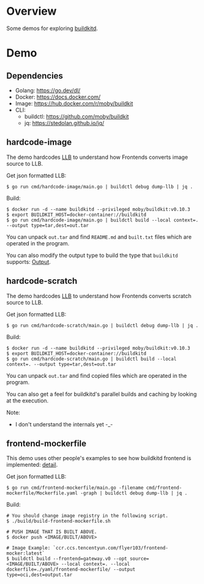 # Overview

Some demos for exploring [buildkitd](https://github.com/moby/buildkit).

# Demo

## Dependencies

- Golang: https://go.dev/dl/
- Docker: https://docs.docker.com/
- Image: https://hub.docker.com/r/moby/buildkit
- CLI:
  - buildctl: https://github.com/moby/buildkit
  - jq: https://stedolan.github.io/jq/

## hardcode-image

The demo hardcodes [LLB](https://github.com/moby/buildkit#exploring-llb) to understand how Frontends converts image source to LLB.

Get json formatted LLB:

```shell
$ go run cmd/hardcode-image/main.go | buildctl debug dump-llb | jq .
```

Build:

```shell
$ docker run -d --name buildkitd --privileged moby/buildkit:v0.10.3
$ export BUILDKIT_HOST=docker-container://buildkitd
$ go run cmd/hardcode-image/main.go | buildctl build --local context=. --output type=tar,dest=out.tar
```

You can unpack `out.tar` and find `README.md` and `built.txt` files which are operated in the program.

You can also modify the output type to build the type that `buildkitd` supports: [Output](https://github.com/moby/buildkit#output).

## hardcode-scratch

The demo hardcodes [LLB](https://github.com/moby/buildkit#exploring-llb) to understand how Frontends converts scratch source to LLB.

Get json formatted LLB:

```shell
$ go run cmd/hardcode-scratch/main.go | buildctl debug dump-llb | jq .
```

Build:

```shell
$ docker run -d --name buildkitd --privileged moby/buildkit:v0.10.3
$ export BUILDKIT_HOST=docker-container://buildkitd
$ go run cmd/hardcode-scratch/main.go | buildctl build --local context=. --output type=tar,dest=out.tar
```

You can unpack `out.tar` and find copied files which are operated in the program.

You can also get a feel for buildkitd's parallel builds and caching by looking at the execution.


Note:
- I don't understand the internals yet -_-

## frontend-mockerfile

This demo uses other people's examples to see how buildkitd frontend is implemented: [detail](./cmd/frontend-mockerfile/README.md).

Get json formatted LLB:

```shell
$ go run cmd/frontend-mockerfile/main.go -filename cmd/frontend-mockerfile/Mockerfile.yaml -graph | buildctl debug dump-llb | jq .
```

Build:

```shell
# You should change image registry in the following script.
$ ./build/build-frontend-mockerfile.sh

# PUSH IMAGE THAT IS BUILT ABOVE.
$ docker push <IMAGE/BUILT/ABOVE>

# Image Example: `ccr.ccs.tencentyun.com/flyer103/frontend-mocker:latest`
$ buildctl build --frontend=gateway.v0 --opt source=<IMAGE/BUILT/ABOVE> --local context=. --local dockerfile=./yaml/frontend-mockerfile/ --output type=oci,dest=output.tar
```
